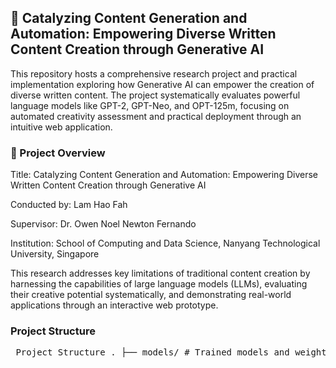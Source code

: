 ## 🚀 Catalyzing Content Generation and Automation: Empowering Diverse Written Content Creation through Generative AI 

This repository hosts a comprehensive research project and practical implementation exploring how Generative AI can empower the creation of diverse written content. The project systematically evaluates powerful language models like GPT-2, GPT-Neo, and OPT-125m, focusing on automated creativity assessment and practical deployment through an intuitive web application.

### 🌟 Project Overview

Title: Catalyzing Content Generation and Automation: Empowering Diverse Written Content Creation through Generative AI

Conducted by: Lam Hao Fah

Supervisor: Dr. Owen Noel Newton Fernando

Institution: School of Computing and Data Science, Nanyang Technological University, Singapore

This research addresses key limitations of traditional content creation by harnessing the capabilities of large language models (LLMs), evaluating their creative potential systematically, and demonstrating real-world applications through an interactive web prototype.

### Project Structure

<pre> Project Structure . ├── models/ # Trained models and weights ├── static/ # Static files for web deployment ├── web_app/ # Web application prototype │ ├── backend/ # Flask backend service │ │ ├── app.py # Backend API endpoint │ │ └── functions.py # Utility functions for backend │ └── .env # Environment variables ├── frontend/ # React frontend interface │ ├── public/ │ └── src/ ├── package.json ├── package-lock.json ├── README.md # This README ├── gpt-2-model.ipynb # GPT-2 training notebook ├── gpt-neo-model.ipynb # GPT-Neo training notebook └── opt-model.ipynb # OPT-125 training notebook </pre>
